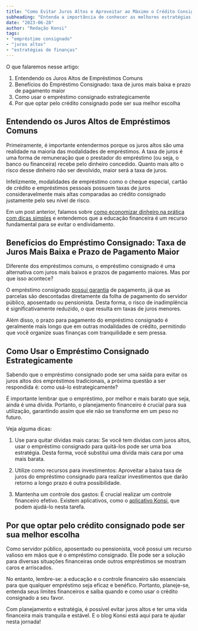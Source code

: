 ```yaml
---
title: "Como Evitar Juros Altos e Aproveitar ao Máximo o Crédito Consignado em Suas Mãos"
subheading: "Entenda a importância de conhecer as melhores estratégias para o uso do crédito consignado e como evitar os juros altos em empréstimos tradicionais."
date: "2023-06-28"
author: "Redação Konsi"
tags:
- "empréstimo consignado"
- "juros altos"
- "estratégias de finanças"
---
```


O que falaremos nesse artigo:

1. Entendendo os Juros Altos de Empréstimos Comuns
2. Benefícios do Empréstimo Consignado: taxa de juros mais baixa e prazo de pagamento maior
3. Como usar o empréstimo consignado estrategicamente
4. Por que optar pelo crédito consignado pode ser sua melhor escolha

## Entendendo os Juros Altos de Empréstimos Comuns

Primeiramente, é importante entendermos porque os juros altos são uma realidade na maioria das modalidades de empréstimos. A taxa de juros é uma forma de remuneração que o prestador do empréstimo (ou seja, o banco ou financeira) recebe pelo dinheiro concedido. Quanto mais alto o risco desse dinheiro não ser devolvido, maior será a taxa de juros.

Infelizmente, modalidades de empréstimo como o cheque especial, cartão de crédito e empréstimos pessoais possuem taxas de juros consideravelmente mais altas comparadas ao crédito consignado justamente pelo seu nível de risco. 

Em um post anterior, falamos sobre [como economizar dinheiro na prática com dicas simples](https://www.konsi.com.br/postagens/como-economizar-dinheiro-na-pratica-com-dicas-simples) e entendemos que a educação financeira é um recurso fundamental para se evitar o endividamento.

## Benefícios do Empréstimo Consignado: Taxa de Juros Mais Baixa e Prazo de Pagamento Maior

Diferente dos empréstimos comuns, o empréstimo consignado é uma alternativa com juros mais baixos e prazos de pagamento maiores. Mas por que isso acontece? 

O empréstimo consignado [possui garantia](https://www.konsi.com.br/postagens/entendendo-as-garantias-no-crdito-consignado) de pagamento, já que as parcelas são descontadas diretamente da folha de pagamento do servidor público, aposentado ou pensionista. Desta forma, o risco de inadimplência é significativamente reduzido, o que resulta em taxas de juros menores.

Além disso, o prazo para pagamento do empréstimo consignado é geralmente mais longo que em outras modalidades de crédito, permitindo que você organize suas finanças com tranquilidade e sem pressa.

## Como Usar o Empréstimo Consignado Estrategicamente

Sabendo que o empréstimo consignado pode ser uma saída para evitar os juros altos dos empréstimos tradicionais, a próxima questão a ser respondida é: como usá-lo estrategicamente?

É importante lembrar que o empréstimo, por melhor e mais barato que seja, ainda é uma dívida. Portanto, o planejamento financeiro é crucial para sua utilização, garantindo assim que ele não se transforme em um peso no futuro. 

Veja alguma dicas:

1. Use para quitar dívidas mais caras: Se você tem dívidas com juros altos, usar o empréstimo consignado para quitá-los pode ser uma boa estratégia. Desta forma, você substitui uma dívida mais cara por uma mais barata.
   
3. Utilize como recursos para investimentos: Aproveitar a baixa taxa de juros do empréstimo consignado para realizar investimentos que darão retorno a longo prazo é outra possibilidade. 

4. Mantenha um controle dos gastos: É crucial realizar um controle financeiro efetivo. Existem aplicativos, como o [aplicativo Konsi](https://www.konsi.com.br/download), que podem ajudá-lo nesta tarefa.

## Por que optar pelo crédito consignado pode ser sua melhor escolha 

Como servidor público, aposentado ou pensionista, você possui um recurso valioso em mãos que é o empréstimo consignado. Ele pode ser a solução para diversas situações financeiras onde outros empréstimos se mostram caros e arriscados.

No entanto, lembre-se: a educação e o controle financeiro são essenciais para que qualquer empréstimo seja eficaz e benéfico. Portanto, planeje-se, entenda seus limites financeiros e saiba quando e como usar o crédito consignado a seu favor. 

Com planejamento e estratégia, é possível evitar juros altos e ter uma vida financeira mais tranquila e estável. E o blog Konsi está aqui para te ajudar nesta jornada!
